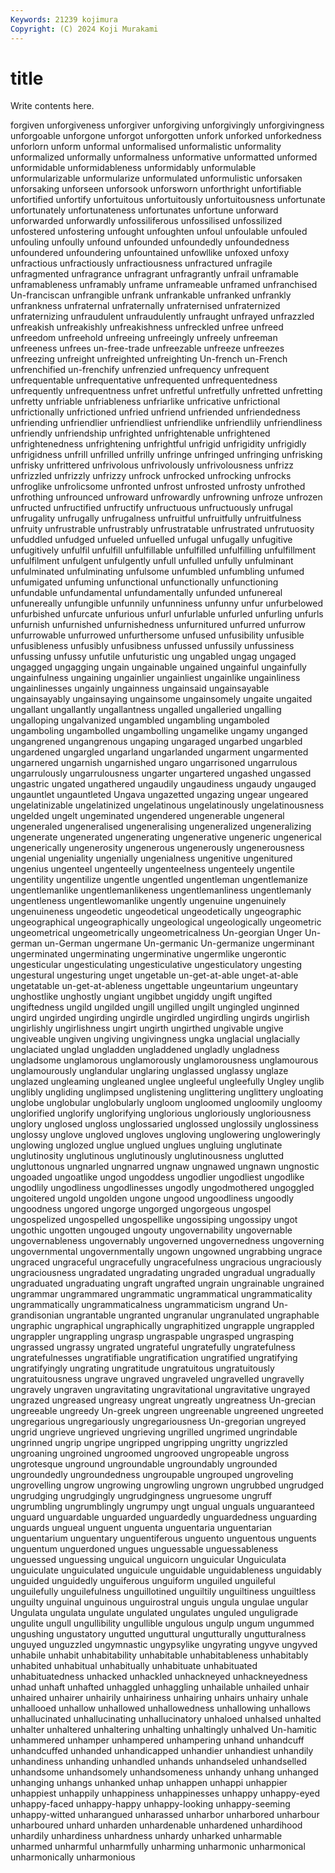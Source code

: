 ```yaml
---
Keywords: 21239 kojimura
Copyright: (C) 2024 Koji Murakami
---
```


# title

Write contents here.



forgiven
unforgiveness unforgiver unforgiving unforgivingly unforgivingness unforgoable unforgone unforgot unforgotten unfork
unforked unforkedness unforlorn unform unformal unformalised unformalistic unformality unformalized unformally
unformalness unformative unformatted unformed unformidable unformidableness unformidably unformulable unformularizable unformularize
unformulated unformulistic unforsaken unforsaking unforseen unforsook unforsworn unforthright unfortifiable unfortified
unfortify unfortuitous unfortuitously unfortuitousness unfortunate unfortunately unfortunateness unfortunates unfortune unforward
unforwarded unforwardly unfossiliferous unfossilised unfossilized unfostered unfostering unfought unfoughten unfoul
unfoulable unfouled unfouling unfoully unfound unfounded unfoundedly unfoundedness unfoundered unfoundering
unfountained unfowllike unfoxed unfoxy unfractious unfractiously unfractiousness unfractured unfragile unfragmented
unfragrance unfragrant unfragrantly unfrail unframable unframableness unframably unframe unframeable unframed
unfranchised Un-franciscan unfrangible unfrank unfrankable unfranked unfrankly unfrankness unfraternal unfraternally
unfraternised unfraternized unfraternizing unfraudulent unfraudulently unfraught unfrayed unfrazzled unfreakish unfreakishly
unfreakishness unfreckled unfree unfreed unfreedom unfreehold unfreeing unfreeingly unfreely unfreeman
unfreeness unfrees un-free-trade unfreezable unfreeze unfreezes unfreezing unfreight unfreighted unfreighting
Un-french un-French unfrenchified un-frenchify unfrenzied unfrequency unfrequent unfrequentable unfrequentative unfrequented
unfrequentedness unfrequently unfrequentness unfret unfretful unfretfully unfretted unfretting unfretty unfriable
unfriableness unfriarlike unfricative unfrictional unfrictionally unfrictioned unfried unfriend unfriended unfriendedness
unfriending unfriendlier unfriendliest unfriendlike unfriendlily unfriendliness unfriendly unfriendship unfrighted unfrightenable
unfrightened unfrightenedness unfrightening unfrightful unfrigid unfrigidity unfrigidly unfrigidness unfrill unfrilled
unfrilly unfringe unfringed unfringing unfrisking unfrisky unfrittered unfrivolous unfrivolously unfrivolousness
unfrizz unfrizzled unfrizzly unfrizzy unfrock unfrocked unfrocking unfrocks unfroglike unfrolicsome
unfronted unfrost unfrosted unfrosty unfrothed unfrothing unfrounced unfroward unfrowardly unfrowning
unfroze unfrozen unfructed unfructified unfructify unfructuous unfructuously unfrugal unfrugality unfrugally
unfrugalness unfruitful unfruitfully unfruitfulness unfruity unfrustrable unfrustrably unfrustratable unfrustrated unfrutuosity
unfuddled unfudged unfueled unfuelled unfugal unfugally unfugitive unfugitively unfulfil unfulfill
unfulfillable unfulfilled unfulfilling unfulfillment unfulfilment unfulgent unfulgently unfull unfulled unfully
unfulminant unfulminated unfulminating unfulsome unfumbled unfumbling unfumed unfumigated unfuming unfunctional
unfunctionally unfunctioning unfundable unfundamental unfundamentally unfunded unfunereal unfunereally unfungible unfunnily
unfunniness unfunny unfur unfurbelowed unfurbished unfurcate unfurious unfurl unfurlable unfurled
unfurling unfurls unfurnish unfurnished unfurnishedness unfurnitured unfurred unfurrow unfurrowable unfurrowed
unfurthersome unfused unfusibility unfusible unfusibleness unfusibly unfusibness unfussed unfussily unfussiness
unfussing unfussy unfutile unfuturistic ung ungabled ungag ungaged ungagged ungagging
ungain ungainable ungained ungainful ungainfully ungainfulness ungaining ungainlier ungainliest ungainlike
ungainliness ungainlinesses ungainly ungainness ungainsaid ungainsayable ungainsayably ungainsaying ungainsome ungainsomely
ungaite ungaited ungallant ungallantly ungallantness ungalled ungalleried ungalling ungalloping ungalvanized
ungambled ungambling ungamboled ungamboling ungambolled ungambolling ungamelike ungamy unganged ungangrened
ungangrenous ungaping ungaraged ungarbed ungarbled ungardened ungargled ungarland ungarlanded ungarment
ungarmented ungarnered ungarnish ungarnished ungaro ungarrisoned ungarrulous ungarrulously ungarrulousness ungarter
ungartered ungashed ungassed ungastric ungated ungathered ungaudily ungaudiness ungaudy ungauged
ungauntlet ungauntleted Ungava ungazetted ungazing ungear ungeared ungelatinizable ungelatinized ungelatinous
ungelatinously ungelatinousness ungelded ungelt ungeminated ungendered ungenerable ungeneral ungeneraled ungeneralised
ungeneralising ungeneralized ungeneralizing ungenerate ungenerated ungenerating ungenerative ungeneric ungenerical ungenerically
ungenerosity ungenerous ungenerously ungenerousness ungenial ungeniality ungenially ungenialness ungenitive ungenitured
ungenius ungenteel ungenteelly ungenteelness ungenteely ungentile ungentility ungentilize ungentle ungentled
ungentleman ungentlemanize ungentlemanlike ungentlemanlikeness ungentlemanliness ungentlemanly ungentleness ungentlewomanlike ungently ungenuine
ungenuinely ungenuineness ungeodetic ungeodetical ungeodetically ungeographic ungeographical ungeographically ungeological ungeologically
ungeometric ungeometrical ungeometrically ungeometricalness Un-georgian Unger Un-german un-German ungermane Un-germanic
Un-germanize ungerminant ungerminated ungerminating ungerminative ungermlike ungerontic ungesticular ungesticulating ungesticulative
ungesticulatory ungesting ungestural ungesturing unget ungetable un-get-at-able unget-at-able ungetatable un-get-at-ableness
ungettable ungeuntarium ungeuntary unghostlike unghostly ungiant ungibbet ungiddy ungift ungifted
ungiftedness ungild ungilded ungill ungilled ungilt ungingled unginned ungird ungirded
ungirding ungirdle ungirdled ungirdling ungirds ungirlish ungirlishly ungirlishness ungirt ungirth
ungirthed ungivable ungive ungiveable ungiven ungiving ungivingness ungka unglacial unglacially
unglaciated unglad ungladden ungladdened ungladly ungladness ungladsome unglamorous unglamorously unglamorousness
unglamourous unglamourously unglandular unglaring unglassed unglassy unglaze unglazed ungleaming ungleaned
unglee ungleeful ungleefully Ungley unglib unglibly ungliding unglimpsed unglistening unglittering
unglittery ungloating unglobe unglobular unglobularly ungloom ungloomed ungloomily ungloomy unglorified
unglorify unglorifying unglorious ungloriously ungloriousness unglory unglosed ungloss unglossaried unglossed
unglossily unglossiness unglossy unglove ungloved ungloves ungloving unglowering ungloweringly unglowing
unglozed unglue unglued unglues ungluing unglutinate unglutinosity unglutinous unglutinously unglutinousness
unglutted ungluttonous ungnarled ungnarred ungnaw ungnawed ungnawn ungnostic ungoaded ungoatlike
ungod ungoddess ungodlier ungodliest ungodlike ungodlily ungodliness ungodlinesses ungodly ungodmothered
ungoggled ungoitered ungold ungolden ungone ungood ungoodliness ungoodly ungoodness ungored
ungorge ungorged ungorgeous ungospel ungospelized ungospelled ungospellike ungossiping ungossipy ungot
ungothic ungotten ungouged ungouty ungovernability ungovernable ungovernableness ungovernably ungoverned ungovernedness
ungoverning ungovernmental ungovernmentally ungown ungowned ungrabbing ungrace ungraced ungraceful ungracefully
ungracefulness ungracious ungraciously ungraciousness ungradated ungradating ungraded ungradual ungradually ungraduated
ungraduating ungraft ungrafted ungrain ungrainable ungrained ungrammar ungrammared ungrammatic ungrammatical
ungrammaticality ungrammatically ungrammaticalness ungrammaticism ungrand Un-grandisonian ungrantable ungranted ungranular ungranulated
ungraphable ungraphic ungraphical ungraphically ungraphitized ungrapple ungrappled ungrappler ungrappling ungrasp
ungraspable ungrasped ungrasping ungrassed ungrassy ungrated ungrateful ungratefully ungratefulness ungratefulnesses
ungratifiable ungratification ungratified ungratifying ungratifyingly ungrating ungratitude ungratuitous ungratuitously ungratuitousness
ungrave ungraved ungraveled ungravelled ungravelly ungravely ungraven ungravitating ungravitational ungravitative
ungrayed ungrazed ungreased ungreasy ungreat ungreatly ungreatness Un-grecian ungreeable ungreedy
Un-greek ungreen ungreenable ungreened ungreeted ungregarious ungregariously ungregariousness Un-gregorian ungreyed
ungrid ungrieve ungrieved ungrieving ungrilled ungrimed ungrindable ungrinned ungrip ungripe
ungripped ungripping ungritty ungrizzled ungroaning ungroined ungroomed ungrooved ungropeable ungross
ungrotesque unground ungroundable ungroundably ungrounded ungroundedly ungroundedness ungroupable ungrouped ungroveling
ungrovelling ungrow ungrowing ungrowling ungrown ungrubbed ungrudged ungrudging ungrudgingly ungrudgingness
ungruesome ungruff ungrumbling ungrumblingly ungrumpy ungt ungual unguals unguaranteed unguard
unguardable unguarded unguardedly unguardedness unguarding unguards ungueal unguent unguenta unguentaria
unguentarian unguentarium unguentary unguentiferous unguento unguentous unguents unguentum unguerdoned ungues
unguessable unguessableness unguessed unguessing unguical unguicorn unguicular Unguiculata unguiculate unguiculated
unguicule unguidable unguidableness unguidably unguided unguidedly unguiferous unguiform unguiled unguileful
unguilefully unguilefulness unguillotined unguiltily unguiltiness unguiltless unguilty unguinal unguinous unguirostral
unguis ungula ungulae ungular Ungulata ungulata ungulate ungulated ungulates unguled
unguligrade ungulite ungull ungullibility ungullible ungulous ungulp ungum ungummed ungushing
ungustatory ungutted unguttural ungutturally ungutturalness unguyed unguzzled ungymnastic ungypsylike ungyrating
ungyve ungyved unhabile unhabit unhabitability unhabitable unhabitableness unhabitably unhabited unhabitual
unhabitually unhabituate unhabituated unhabituatedness unhacked unhackled unhackneyed unhackneyedness unhad unhaft
unhafted unhaggled unhaggling unhailable unhailed unhair unhaired unhairer unhairily unhairiness
unhairing unhairs unhairy unhale unhallooed unhallow unhallowed unhallowedness unhallowing unhallows
unhallucinated unhallucinating unhallucinatory unhaloed unhalsed unhalted unhalter unhaltered unhaltering unhalting
unhaltingly unhalved Un-hamitic unhammered unhamper unhampered unhampering unhand unhandcuff unhandcuffed
unhanded unhandicapped unhandier unhandiest unhandily unhandiness unhanding unhandled unhands unhandseled
unhandselled unhandsome unhandsomely unhandsomeness unhandy unhang unhanged unhanging unhangs unhanked
unhap unhappen unhappi unhappier unhappiest unhappily unhappiness unhappinesses unhappy unhappy-eyed
unhappy-faced unhappy-happy unhappy-looking unhappy-seeming unhappy-witted unharangued unharassed unharbor unharbored unharbour
unharboured unhard unharden unhardenable unhardened unhardihood unhardily unhardiness unhardness unhardy
unharked unharmable unharmed unharmful unharmfully unharming unharmonic unharmonical unharmonically unharmonious
